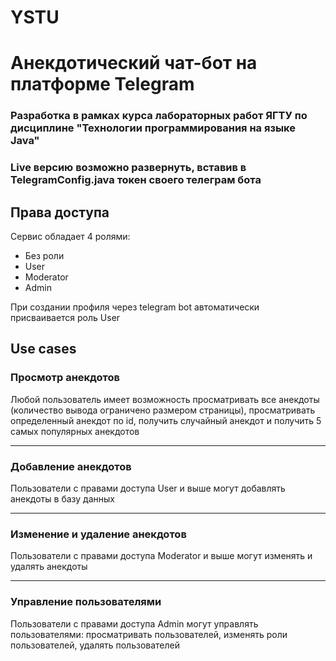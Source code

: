 # YSTU
# Анекдотический чат-бот на платформе Telegram

### Разработка в рамках курса лабораторных работ ЯГТУ по дисциплине "Технологии программирования на языке Java"

### Live версию возможно развернуть, вставив в TelegramConfig.java токен своего телеграм бота

## Права доступа

Сервис обладает 4 ролями:
- Без роли
- User
- Moderator
- Admin

При создании профиля через telegram bot автоматически присваивается роль User

## Use cases

### Просмотр анекдотов

Любой пользователь имеет возможность просматривать все анекдоты (количество вывода ограничено размером страницы), просматривать определенный анекдот по id, получить случайный анекдот и получить 5 самых популярных анекдотов

----

### Добавление анекдотов

Пользователи с правами доступа User и выше могут добавлять анекдоты в базу данных

----

### Изменение и удаление анекдотов

Пользователи с правами доступа Moderator и выше могут изменять и удалять анекдоты

----

### Управление пользователями

Пользователи с правами доступа Admin могут управлять пользователями: просматривать пользователей, изменять роли пользователей, удалять пользователей
